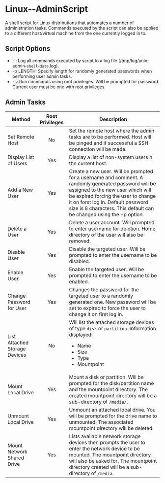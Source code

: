 # Linux--AdminScript

A shell script for Linux distributions that automates a number of administration tasks. Commands executed by the script can also be applied to a different host/virtual machine from the one currently logged in to.

## Script Options

* -l: Log all commands executed by script to a log file (/tmp/log/unix-admin-`shell`-`date`.log).
* -p LENGTH: Specify length for randomly generated passwords when performing user admin tasks.
* -s: Run commands using root privileges. Will be prompted for password. Current user must be one with root privileges.

## Admin Tasks

|Method|Root Privileges|Description|
|------|:-------------:|-----------|
|Set Remote Host|No|Set the remote host where the admin tasks are to be performed. Host will be pinged and if successful a SSH connection will be made.|
|Display List of Users|Yes|Display a list of non-system users n the current host.|
|Add a New User|Yes|Create a new user. Will be prompted for a username and comment. A randomly generated password will be assigned to the new user which will be expired forcing the user to change it on forst log in. Default password size is 8 characters. This default can be changed using the -p option.|
|Delete a User|Yes|Delete a user account. Will prompted to enter username for deletion. Home directory of the user will also be removed.|
|Disable User|Yes|Disable the targeted user. Will be prompted to enter the username to be disabled.|
|Enable User|Yes|Enable the targeted user. Will be prompted to enter the username to be enabled.|
|Change Password for User|Yes|Changes the password for the targeted user to a randomly generated one. New password will be set to expired to force the user to change it on first log in.|
|List Attached Storage Devices|No|Will list the attached storage devices of type `disk` or `partition`. Information displayed:<ul><li>Name</li><li>Size</li><li>Type</li><li>Mountpoint</li></ul>|
|Mount Local Drive|Yes|Mount a disk or partition. Will be prompted for the disk/partition name and the mountpoint directory. The created mountpoint directory will be a sub-directory of `/media/`.|
|Unmount Local Drive|Yes|Unmount an attached local drive. You will be prompted for the drive name to unmounted. The associated mountpoint directory will be deleted.|
|Mount Network Shared Drive|Yes|Lists available network storage devices then prompts the user to enter the network device to be mounted. The mountpoint directory will also be asked for. The mountpoint directory created will be a sub-directory of `/media`.|
